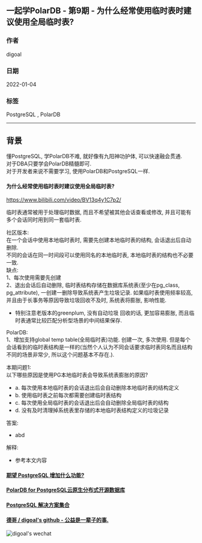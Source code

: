 ## 一起学PolarDB - 第9期 - 为什么经常使用临时表时建议使用全局临时表?            
                              
### 作者                       
digoal                              
                              
### 日期                              
2022-01-04                             
                              
### 标签                              
PostgreSQL , PolarDB                               
                              
----                              
                              
## 背景              
懂PostgreSQL, 学PolarDB不难, 就好像有九阳神功护体, 可以快速融会贯通.                     
对于DBA只要学会PolarDB精髓即可.                     
对于开发者来说不需要学习, 使用PolarDB和PostgreSQL一样.                                
          
#### 为什么经常使用临时表时建议使用全局临时表?         
https://www.bilibili.com/video/BV13q4y1C7p2/  
  
临时表通常被用于处理临时数据, 而且不希望被其他会话查看或修改, 并且可能有多个会话同时用到同一套临时表.    
  
社区版本:      
在一个会话中使用本地临时表时, 需要先创建本地临时表的结构, 会话退出后自动删除.   
不同的会话在同一时间段可以使用同名的本地临时表, 本地临时表的结构也不必要一致.   
缺点:  
1、每次使用需要先创建  
2、退出会话后自动删除, 临时表结构存储在数据库系统表(至少在pg_class, pg_attribute), 一创建一删除导致系统表产生垃圾记录. 如果临时表使用频率较高, 并且由于长事务等原因导致垃圾回收不及时, 系统表将膨胀, 影响性能.   
- 特别注意老版本的greenplum, 没有自动垃圾 回收的话, 更加容易膨胀, 而且临时表通常比较匹配分析型场景的中间结果保存.  
           
PolarDB:         
1、增加支持global temp table(全局临时表)功能. 创建一次, 多次使用. 但是每个会话看到的临时表结构是一样的(当然个人认为不同会话要求临时表同名而且结构不同的场景非常少, 所以这个问题基本不存在.).   
  
本期问题1:          
以下哪些原因是使用PG本地临时表会导致系统表膨胀的原因?     
- a. 每次使用本地临时表的会话退出后会自动删除本地临时表的结构定义          
- b. 使用临时表之前每次都需要创建临时表结构    
- c. 每次使用全局临时表的会话退出后会自动删除全局临时表的结构   
- d. 没有及时清理掉系统表里存储的本地临时表结构定义的垃圾记录   
                    
答案:                    
- abd           
                
解释:                
- 参考本文内容           
    
    
  
#### [期望 PostgreSQL 增加什么功能?](https://github.com/digoal/blog/issues/76 "269ac3d1c492e938c0191101c7238216")
  
  
#### [PolarDB for PostgreSQL云原生分布式开源数据库](https://github.com/ApsaraDB/PolarDB-for-PostgreSQL "57258f76c37864c6e6d23383d05714ea")
  
  
#### [PostgreSQL 解决方案集合](https://yq.aliyun.com/topic/118 "40cff096e9ed7122c512b35d8561d9c8")
  
  
#### [德哥 / digoal's github - 公益是一辈子的事.](https://github.com/digoal/blog/blob/master/README.md "22709685feb7cab07d30f30387f0a9ae")
  
  
![digoal's wechat](../pic/digoal_weixin.jpg "f7ad92eeba24523fd47a6e1a0e691b59")
  
